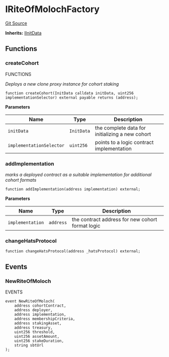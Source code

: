 # IRiteOfMolochFactory
[Git Source](https://github.com/bitbeckers/RiteOfMoloch-v1.0/blob/50dc1c530dd4ea29cc1789da020cd05e4c1c1f2f/src/interfaces/IROMFactory.sol)

**Inherits:**
[IInitData](/src/interfaces/IInitData.sol/interface.IInitData.md)


## Functions
### createCohort

FUNCTIONS

*Deploys a new clone proxy instance for cohort staking*


```solidity
function createCohort(InitData calldata initData, uint256 implementationSelector) external payable returns (address);
```
**Parameters**

|Name|Type|Description|
|----|----|-----------|
|`initData`|`InitData`|the complete data for initializing a new cohort|
|`implementationSelector`|`uint256`|points to a logic contract implementation|


### addImplementation

*marks a deployed contract as a suitable implementation for additional cohort formats*


```solidity
function addImplementation(address implementation) external;
```
**Parameters**

|Name|Type|Description|
|----|----|-----------|
|`implementation`|`address`|the contract address for new cohort format logic|


### changeHatsProtocol


```solidity
function changeHatsProtocol(address _hatsProtocol) external;
```

## Events
### NewRiteOfMoloch
EVENTS


```solidity
event NewRiteOfMoloch(
    address cohortContract,
    address deployer,
    address implementation,
    address membershipCriteria,
    address stakingAsset,
    address treasury,
    uint256 threshold,
    uint256 assetAmount,
    uint256 stakeDuration,
    string sbtUrl
);
```

